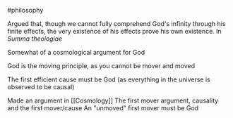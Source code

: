 #philosophy 

Argued that, though we cannot fully comprehend God's infinity through his finite effects, the very existence of his effects prove his own existence. In *Summa theologiae*

Somewhat of a cosmological argument for God

God is the moving principle, as you cannot be mover and moved

The first efficient cause must be God (as everything in the universe is observed to be causal)

Made an argument in [[Cosmology]]
	The first mover argument, causality and the first mover/cause
	An "unmoved" first mover must be God